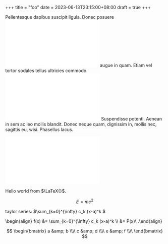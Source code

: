 +++
title = "foo"
date = 2023-06-13T23:15:00+08:00
draft = true
+++

Pellentesque dapibus suscipit ligula.  Donec posuere <embed img src="/ltximg/20230613-foo_08e84e1dd07e16d4717c4fc6fbc017940454f709.svg" alt="\(\sum_{n=1}^{\infty} a_n z^n\)" class="org-svg" />augue in quam.  Etiam vel tortor sodales tellus ultricies commodo. <embed img src="/ltximg/20230613-foo_63db721d25d993ebcbe415aeda86b882af5b0529.svg" alt="\(\int_{a}^bf(x)dx = F(b) - F(a)\)" class="org-svg" /> Suspendisse potenti.  Aenean in sem ac leo mollis blandit.  Donec neque quam, dignissim in, mollis nec, sagittis eu, wisi.  Phasellus lacus.

<embed img src="/ltximg/20230613-foo_ff6e86928feda82fc31281adc877b3c3fe57ef35.svg" alt="\(\sum_{k=0}^{\infty} c_k (x-a)^k \)" class="org-svg" />

Hello world from $\LaTeX{}$.

$$E=mc^2$$

taylor series: $\sum_{k=0}^{\infty} c_k (x-a)^k $

\begin{align}
	f(x) &= \sum_{k=0}^{\infty} c_k (x-a)^k \\\\
    &= P(x)\\
.\end{align}

  $$
    \begin{bmatrix}
      a &amp; b \\\\
      c &amp; d \\\\
      e &amp; f \\\\
    \end{bmatrix}
  $$
